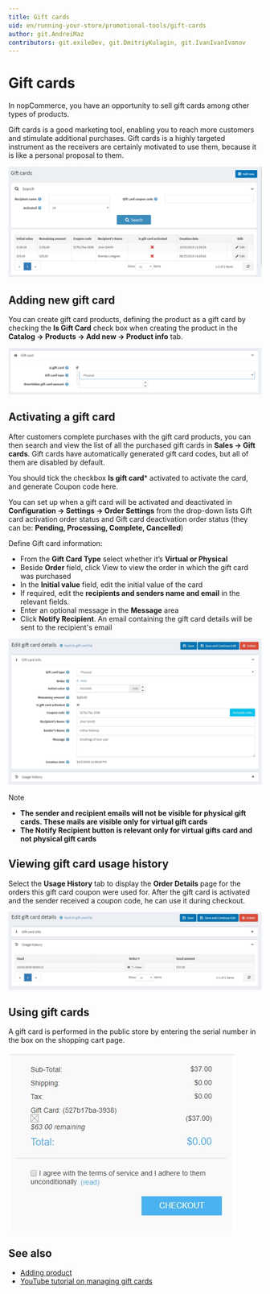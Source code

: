 ```yaml
---
title: Gift cards
uid: en/running-your-store/promotional-tools/gift-cards
author: git.AndreiMaz
contributors: git.exileDev, git.DmitriyKulagin, git.IvanIvanIvanov
---
```


# Gift cards

In nopCommerce, you have an opportunity to sell gift cards among other types of products.

Gift cards is a good marketing tool, enabling you to reach more customers and stimulate additional purchases. Gift cards is a highly targeted instrument as the receivers are certainly motivated to use them, because it is like a personal proposal to them.

![nopcommerce_gift_card](_static/gift-cards/gift_main.png)

## Adding new gift card

You can create gift card products, defining the product as a gift card by checking the **Is Gift Card** check box when creating the product in the **Catalog → Products → Add new → Product info** tab.

![nop_is_gift_card](_static/gift-cards/is_gift_card.png)

## Activating a gift card

After customers complete purchases with the gift card products, you can then search and view the list of all the purchased gift cards in **Sales → Gift cards**.  Gift cards have automatically generated gift card codes, but all of them are disabled by default.

You should tick the checkbox **Is gift card*** activated to activate the card, and generate Coupon code here.

 You can set up when a gift card will be activated and deactivated in **Configuration → Settings → Order Settings** from the drop-down lists Gift card activation order status and Gift card deactivation order status (they can be: **Pending, Processing, Complete, Cancelled**)

Define Gift card information:

- From the **Gift Card Type** select whether it’s **Virtual or Physical**
- Beside **Order** field, click View to view the order in which the gift card was purchased
- In the **Initial value** field, edit the initial value of the card
- If required, edit the **recipients and senders name and email** in the relevant fields.
- Enter an optional message in the **Message** area
- Click **Notify Recipient**. An email containing the gift card details will be sent to the recipient's email

![edit-gift-card](_static/gift-cards/gift-card-edit.jpg)

> [!NOTE]
> 
> - **The sender and recipient emails will not be visible for physical gift cards. These mails are visible only for virtual gift cards**
> - **The Notify Recipient button is relevant only for virtual gifts card and not physical gift cards**

## Viewing gift card usage history

Select the **Usage History** tab to display the **Order Details** page for the orders this gift card coupon were used for. After the gift card is activated and the sender received a coupon code, he can use it during checkout.

![gift-usage](_static/gift-cards/gift-usage.jpg)

## Using gift cards

A gift card is performed in the public store by entering the serial number in the box on the shopping cart page.

![using-gift-card](_static/gift-cards/using-geft-cards.jpg)

## See also

- [Adding product](xref:en/running-your-store/catalog/products/add-product-for-beginners)
- [YouTube tutorial on managing gift cards](https://www.youtube.com/watch?v=4SJ7uBZGas0&index=4&list=PLnL_aDfmRHwsbhj621A-RFb1KnzeFxYz4)
